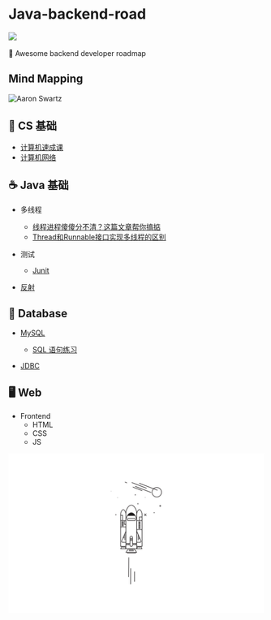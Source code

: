 # Java-backend-road


[![](https://img.shields.io/badge/Java-Notes-orange?style=flat-square)](https://github.com/ceezyyy/Java-study-notes)

:rocket: Awesome backend developer roadmap

## Mind Mapping

![Aaron Swartz](https://github.com/ceezyyy/Java-study-notes/blob/master/pics/BackendDeveloper.png)




## :beginner: CS 基础
- [计算机速成课](https://github.com/ceezyyy/Java-backend-road/blob/master/Basics/CSCrashCourse/CSCrashCourse.md)
- [计算机网络](https://github.com/ceezyyy/Backend-road/blob/master/Basics/Computer%20Network/Computer%20Network.md)



## :coffee: Java 基础

- 多线程
  - [线程进程傻傻分不清？这篇文章帮你搞掂](https://github.com/ceezyyy/Java-backend-road/blob/master/Advance/Thread/Article/%E7%BA%BF%E7%A8%8B%E8%BF%9B%E7%A8%8B%E5%82%BB%E5%82%BB%E5%88%86%E4%B8%8D%E6%B8%85%EF%BC%9F%E8%BF%99%E7%AF%87%E6%96%87%E7%AB%A0%E5%B8%AE%E4%BD%A0%E6%90%9E%E6%8E%82.md)
  - [Thread和Runnable接口实现多线程的区别](https://github.com/ceezyyy/Java-backend-road/blob/master/Advance/Thread/Article/Thread%20%26%20Runnable.md)
  
- 测试

  - [Junit](https://github.com/ceezyyy/Java-backend-road/blob/master/Advance/Junit/article/test.md)
  
- [反射](https://github.com/ceezyyy/Java-backend-road/blob/master/Advance/Reflect/Reflect.md)

  

## :floppy_disk: Database

- [MySQL](https://github.com/ceezyyy/Backend-road/blob/master/SQL/notes/sql.md)
  
  - [SQL 语句练习](https://github.com/ceezyyy/Backend-developer-roadmap/blob/master/SQL/practice/sqlbolt.md)
  
- [JDBC](https://github.com/ceezyyy/Backend-developer-roadmap/blob/master/Web/JDBC/JDBC.md)

  

## :desktop_computer: Web

- Frontend
  - HTML
  - CSS
  - JS

























![](cover.png)









